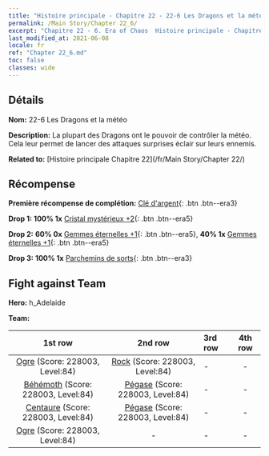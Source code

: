 ```yaml
---
title: "Histoire principale - Chapitre 22 - 22-6 Les Dragons et la météo"
permalink: /Main Story/Chapter 22_6/
excerpt: "Chapitre 22 - 6. Era of Chaos  Histoire principale - Chapitre 22_6. 22-6 Les Dragons et la météo"
last_modified_at: 2021-06-08
locale: fr
ref: "Chapter 22_6.md"
toc: false
classes: wide
---
```


## Détails

 **Nom:** 22-6 Les Dragons et la météo

 **Description:** La plupart des Dragons ont le pouvoir de contrôler la météo. Cela leur permet de lancer des attaques surprises éclair sur leurs ennemis.

 **Related to:** [Histoire principale Chapitre 22](/fr/Main Story/Chapter 22/)

## Récompense

 **Première récompense de complétion:** [Clé d'argent](/ItemsFR/con_693/){: .btn .btn--era3}

 **Drop 1:** **100% 1x** [Cristal mystérieux +2](/ItemsFR/mat_80/){: .btn .btn--era5}

 **Drop 2:** **60% 0x** [Gemmes éternelles +1](/ItemsFR/mat_72/){: .btn .btn--era5}, **40% 1x** [Gemmes éternelles +1](/ItemsFR/mat_72/){: .btn .btn--era5}

 **Drop 3:** **100% 1x** [Parchemins de sorts](/ItemsFR/con_694/){: .btn .btn--era3}


## Fight against Team
 **Hero:** h_Adelaide

 **Team:**


  | 1st row | 2nd row | 3rd row | 4th row |
  |:----:|:----:|:----|:----:|
  | [Ogre](/fr/units/Ogre/) (Score: 228003, Level:84)  | [Rock](/fr/units/Roc/) (Score: 228003, Level:84)  | - | - |
  | [Béhémoth](/fr/units/Behemoth/) (Score: 228003, Level:84)  | [Pégase](/fr/units/Pegasus/) (Score: 228003, Level:84)  | - | - |
  | [Centaure](/fr/units/Centaur/) (Score: 228003, Level:84)  | [Pégase](/fr/units/Pegasus/) (Score: 228003, Level:84)  | - | - |
  | [Ogre](/fr/units/Ogre/) (Score: 228003, Level:84)  | - | - | - |


